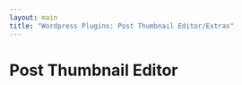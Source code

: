 ```yaml
---
layout: main
title: "Wordpress Plugins: Post Thumbnail Editor/Extras"
---
```


# Post Thumbnail Editor

